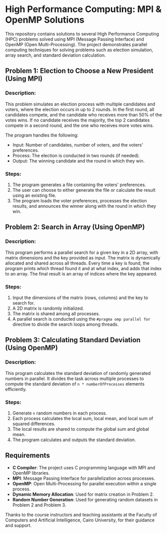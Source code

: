 # High Performance Computing: MPI & OpenMP Solutions

This repository contains solutions to several High Performance Computing (HPC) problems solved using MPI (Message Passing Interface) and OpenMP (Open Multi-Processing). The project demonstrates parallel computing techniques for solving problems such as election simulation, array search, and standard deviation calculation.

## Problem 1: Election to Choose a New President (Using MPI)

### Description:
This problem simulates an election process with multiple candidates and voters, where the election occurs in up to 2 rounds. In the first round, all candidates compete, and the candidate who receives more than 50% of the votes wins. If no candidate receives the majority, the top 2 candidates compete in a second round, and the one who receives more votes wins.

The program handles the following:
- Input: Number of candidates, number of voters, and the voters' preferences.
- Process: The election is conducted in two rounds (if needed).
- Output: The winning candidate and the round in which they win.

### Steps:
1. The program generates a file containing the voters' preferences.
2. The user can choose to either generate the file or calculate the result using an existing file.
3. The program loads the voter preferences, processes the election results, and announces the winner along with the round in which they win.


## Problem 2: Search in Array (Using OpenMP)

### Description:
This program performs a parallel search for a given key in a 2D array, with matrix dimensions and the key provided as input. The matrix is dynamically allocated and shared across all threads. Every time a key is found, the program prints which thread found it and at what index, and adds that index to an array. The final result is an array of indices where the key appeared.

### Steps:
1. Input the dimensions of the matrix (rows, columns) and the key to search for.
2. A 2D matrix is randomly initialized.
3. The matrix is shared among all processes.
4. A parallel search is conducted using the `#pragma omp parallel for` directive to divide the search loops among threads.


## Problem 3: Calculating Standard Deviation (Using OpenMP)

### Description:
This program calculates the standard deviation of randomly generated numbers in parallel. It divides the task across multiple processes to compute the standard deviation of `n * numberOfProcesses` elements efficiently.

### Steps:
1. Generate `n` random numbers in each process.
2. Each process calculates the local sum, local mean, and local sum of squared differences.
3. The local results are shared to compute the global sum and global mean.
4. The program calculates and outputs the standard deviation.


## Requirements

- **C Compiler**: The project uses C programming language with MPI and OpenMP libraries.
- **MPI**: Message Passing Interface for parallelization across processes.
- **OpenMP**: Open Multi-Processing for parallel execution within a single process.
- **Dynamic Memory Allocation**: Used for matrix creation in Problem 2.
- **Random Number Generation**: Used for generating random datasets in Problem 2 and Problem 3.

Thanks to the course instructors and teaching assistants at the Faculty of Computers and Artificial Intelligence, Cairo University, for their guidance and support.
